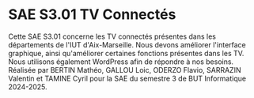 # SAE S3.01 TV Connectés
Cette SAE S3.01 concerne les TV connectés présentes dans les départements de l'IUT d'Aix-Marseille.
Nous devons améliorer l'interface graphique, ainsi qu'améliorer certaines fonctions présentes dans les TV. Nous utilisons également WordPress afin de répondre à nos besoins.
Réalisée par BERTIN Mathéo, GALLOU Loic, ODERZO Flavio, SARRAZIN Valentin et TAMINE Cyril pour la SAE du semestre 3 de BUT Informatique 2024-2025.
